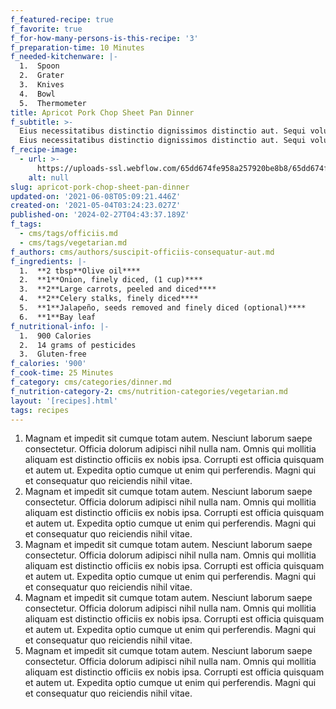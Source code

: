 ```yaml
---
f_featured-recipe: true
f_favorite: true
f_for-how-many-persons-is-this-recipe: '3'
f_preparation-time: 10 Minutes
f_needed-kitchenware: |-
  1.  Spoon
  2.  Grater
  3.  Knives
  4.  Bowl
  5.  Thermometer
title: Apricot Pork Chop Sheet Pan Dinner
f_subtitle: >-
  Eius necessitatibus distinctio dignissimos distinctio aut. Sequi voluptatibus
  Eius necessitatibus distinctio dignissimos distinctio aut. Sequi voluptatibus
f_recipe-image:
  - url: >-
      https://uploads-ssl.webflow.com/65dd674fe958a257920be8b8/65dd674fe958a257920be933_1620098656653-image4.jpg
    alt: null
slug: apricot-pork-chop-sheet-pan-dinner
updated-on: '2021-06-08T05:09:21.446Z'
created-on: '2021-05-04T03:24:23.027Z'
published-on: '2024-02-27T04:43:37.189Z'
f_tags:
  - cms/tags/officiis.md
  - cms/tags/vegetarian.md
f_authors: cms/authors/suscipit-officiis-consequatur-aut.md
f_ingredients: |-
  1.  ‍**2 tbsp**Olive oil**‍**
  2.  **1**Onion, finely diced, (1 cup)**‍**
  3.  **2**Large carrots, peeled and diced**‍**
  4.  **2**Celery stalks, finely diced**‍**
  5.  **1**Jalapeño, seeds removed and finely diced (optional)**‍**
  6.  **1**Bay leaf
f_nutritional-info: |-
  1.  900 Calories
  2.  14 grams of pesticides
  3.  Gluten-free
f_calories: '900'
f_cook-time: 25 Minutes
f_category: cms/categories/dinner.md
f_nutrition-category-2: cms/nutrition-categories/vegetarian.md
layout: '[recipes].html'
tags: recipes
---
```


1.  Magnam et impedit sit cumque totam autem. Nesciunt laborum saepe consectetur. Officia dolorum adipisci nihil nulla nam. Omnis qui mollitia aliquam est distinctio officiis ex nobis ipsa. Corrupti est officia quisquam et autem ut. Expedita optio cumque ut enim qui perferendis. Magni qui et consequatur quo reiciendis nihil vitae.
2.  Magnam et impedit sit cumque totam autem. Nesciunt laborum saepe consectetur. Officia dolorum adipisci nihil nulla nam. Omnis qui mollitia aliquam est distinctio officiis ex nobis ipsa. Corrupti est officia quisquam et autem ut. Expedita optio cumque ut enim qui perferendis. Magni qui et consequatur quo reiciendis nihil vitae.
3.  Magnam et impedit sit cumque totam autem. Nesciunt laborum saepe consectetur. Officia dolorum adipisci nihil nulla nam. Omnis qui mollitia aliquam est distinctio officiis ex nobis ipsa. Corrupti est officia quisquam et autem ut. Expedita optio cumque ut enim qui perferendis. Magni qui et consequatur quo reiciendis nihil vitae.
4.  Magnam et impedit sit cumque totam autem. Nesciunt laborum saepe consectetur. Officia dolorum adipisci nihil nulla nam. Omnis qui mollitia aliquam est distinctio officiis ex nobis ipsa. Corrupti est officia quisquam et autem ut. Expedita optio cumque ut enim qui perferendis. Magni qui et consequatur quo reiciendis nihil vitae.
5.  Magnam et impedit sit cumque totam autem. Nesciunt laborum saepe consectetur. Officia dolorum adipisci nihil nulla nam. Omnis qui mollitia aliquam est distinctio officiis ex nobis ipsa. Corrupti est officia quisquam et autem ut. Expedita optio cumque ut enim qui perferendis. Magni qui et consequatur quo reiciendis nihil vitae.

‍
